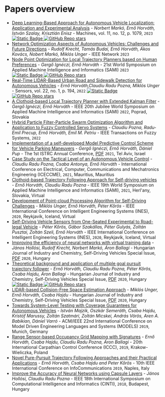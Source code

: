 # Papers overview

- [Deep Learning-Based Approach for Autonomous Vehicle Localization: Application and Experimental Analysis](https://doi.org/10.3390/machines11121079) - *Norbert Markó, Ernő Horváth, István Szalay, Krisztián Enisz* -  Machines, vol. 11, no. 12, p. 1079, `2023` [![Static Badge](https://img.shields.io/badge/avaible-on_github-43AEC5) ![GitHub Repo stars](https://img.shields.io/github/stars/jkk-research/pos-prediction)](https://github.com/jkk-research/pos-prediction)
- [Network Optimization Aspects of Autonomous Vehicles: Challenges and Future Directions](https://ieeexplore.ieee.org/document/10293243) - *Rudolf Krecht, Tamás Budai, Ernő Horváth, Ákos Kovács, Nobert Markó, Miklós Unger*  - IEEE Network `2023`
- [Node Point Optimization for Local Trajectory Planners based on Human Preferences](https://ieeexplore.ieee.org/document/10044488) - *Gergő Ignéczi, Ernő Horváth*  - 21st World Symposium on Applied Machine Intelligence and Informatics (SAMI) `2023` [![Static Badge](https://img.shields.io/badge/avaible-on_github-43AEC5) ![GitHub Repo stars](https://img.shields.io/github/stars/gfigneczi1/hlb)](https://github.com/gfigneczi1/hlb)
- [Real-Time LIDAR-Based Urban Road and Sidewalk Detection for Autonomous Vehicles](https://doi.org/10.3390/s22010194) - *Ernő Horváth,Claudiu Radu Pozna, Miklós Unger* -  Sensors, vol. 22, no. 1, p. 194, `2022` [![Static Badge](https://img.shields.io/badge/avaible-on_github-43AEC5) ![GitHub Repo stars](https://img.shields.io/github/stars/jkk-research/urban_road_filter)](https://github.com/jkk-research/urban_road_filter)
- [A Clothoid-based Local Trajectory Planner with Extended Kalman Filter](https://ieeexplore.ieee.org/document/9780857) - *Gergő Ignéczi, Ernő Horváth*  - IEEE 20th Jubilee World Symposium on Applied Machine Intelligence and Informatics (SAMI) `2022`, Poprad, Slovakia
- [Hybrid Particle Filter-Particle Swarm Optimization Algorithm and Application to Fuzzy Controlled Servo Systems](https://ieeexplore.ieee.org/document/9697415) - *Claudiu Pozna, Radu-Emil Precup, Ernő Horváth, Emil M. Petriu* - IEEE Transactions on Fuzzy Systems, `2022`
- [Implementation of a self-developed Model Predictive Control Scheme for Vehicle Parking Maneuvers](https://www.researchgate.net/publication/354696945_Implementation_of_a_self-developed_model_predictive_control_scheme_for_vehicle_parking_maneuvers) - *Gergő Ignéczi, Ernő Horváth, Dániel Pup*  - The 1st ISTRC Annual Conference, [PDF](https://arxiv.org/ftp/arxiv/papers/2109/2109.10075.pdf) `2021`, Tel Aviv, Israel
- [Case Study on the Tactical Level of an Autonomous Vehicle Control](https://ieeexplore.ieee.org/document/9590868) - *Claudiu Radu Pozna, Csaba Antonya, Ernő Horváth*  - International Conference on Electrical, Computer, Communications and Mechatronics Engineering (ICECCME), `2021`, Mauritius, Mauritius
- [Clothoid-based Trajectory Following Approach for Self-driving vehicles](https://ieeexplore.ieee.org/document/9378664) - *Ernő Horváth, Claudiu Radu Pozna* - IEEE 19th World Symposium on Applied Machine Intelligence and Informatics (SAMI), `2021`, Herl'any, Slovakia, Virtual
- [Development of Point-cloud Processing Algorithm for Self-Driving Challenges](https://ieeexplore.ieee.org/document/9147201) - *Miklós Unger, Ernő Horváth, Péter Kőrös* - IEEE International Conference on Intelligent Engineering Systems (INES), `2020`, Reykjavík, Iceland, Virtual
- [Self-Driving Vehicle Sensors from One-Seated Experimental to Road-legal Vehicle](https://ieeexplore.ieee.org/document/9147181) - *Péter Kőrös, Gábor Szakállas, Péter Gulyás, Zoltán Pusztai, Zoltán Szeli, Ernő Horváth* - IEEE International Conference on Intelligent Engineering Systems (INES), `2020`, Reykjavík, Iceland, Virtual
- [Improving the efficiency of neural networks with virtual training data](https://hjic.mk.uni-pannon.hu/index.php/hjic/article/view/913) - *János Hollósi, Rudolf Krecht, Norbert Markó, Áron Ballagi* - Hungarian Journal of Industry and Chemistry, Self-Driving Vehicles Special Issue, [PDF](https://hjic.mk.uni-pannon.hu/index.php/hjic/article/view/913/859) `2020`, Hungary
- [Theoretical background and application of multiple goal pursuit trajectory follower](https://hjic.mk.uni-pannon.hu/index.php/hjic/article/view/914) - *Ernő Horváth, Claudiu Radu Pozna, Péter Kőrös, Csaba Hajdu, Áron Ballagi* - Hungarian Journal of Industry and Chemistry, Self-Driving Vehicles Special Issue, [PDF](https://hjic.mk.uni-pannon.hu/index.php/hjic/article/view/914/860) `2020`, Hungary [![Static Badge](https://img.shields.io/badge/avaible-on_github-43AEC5) ![GitHub Repo stars](https://img.shields.io/github/stars/jkk-research/wayp_plan_tools)](https://github.com/jkk-research/wayp_plan_tools)
- [LIDAR-based Collision-Free Space Estimation Approach](https://hjic.mk.uni-pannon.hu/index.php/hjic/article/view/916) - *Miklós Unger, Ernő Horváth, Csaba Hajdu* - Hungarian Journal of Industry and Chemistry, Self-Driving Vehicles Special Issue, [PDF](https://hjic.mk.uni-pannon.hu/index.php/hjic/article/view/916/862) `2020`, Hungary
- [Towards System-Level Testing with Coverage Guarantees for Autonomous Vehicles](https://ieeexplore.ieee.org/document/8906897) - *István Majzik, Oszkár Semeráth, Csaba Hajdu, Kristóf Marussy, Zoltán Szatmári, Zoltán Micskei, András Vörös, Aren A. Babikian, Dániel Varró* - ACM/IEEE 22nd International Conference on Model Driven Engineering Languages and Systems (MODELS) `2019`, Munich, Germany
- [Range Sensor-based Occupancy Grid Mapping with Signatures](https://ieeexplore.ieee.org/document/8765684) - *Ernő Horváth, Csaba Hajdu, Claudiu Radu Pozna, Áron Ballagi* - 20th International Carpathian Control Conference (ICCC), `2019`, Krakow-Wieliczka, Poland
- [Novel Pure-Pursuit Trajectory Following Approaches and their Practical Applications](https://ieeexplore.ieee.org/document/9089927) - *Ernő Horváth, Csaba Hajdu and Peter Kőrös* - 10th IEEE International Conference on InfoCommunications `2019`, Naples, Italy
- [Improve the Accuracy of Neural Networks using Capsule Layers](https://ieeexplore.ieee.org/document/8928194) - *János Hollósi, Claudiu Radu Pozna* - IEEE 18th International Symposium on Computational Intelligence and Informatics (CINTI), `2018`, Budapest, Hungary



